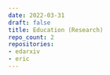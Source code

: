 ```yaml
---
date: 2022-03-31
draft: false
title: Education (Research)
repo_count: 2
repositories:
- edarxiv
- eric
---
```



